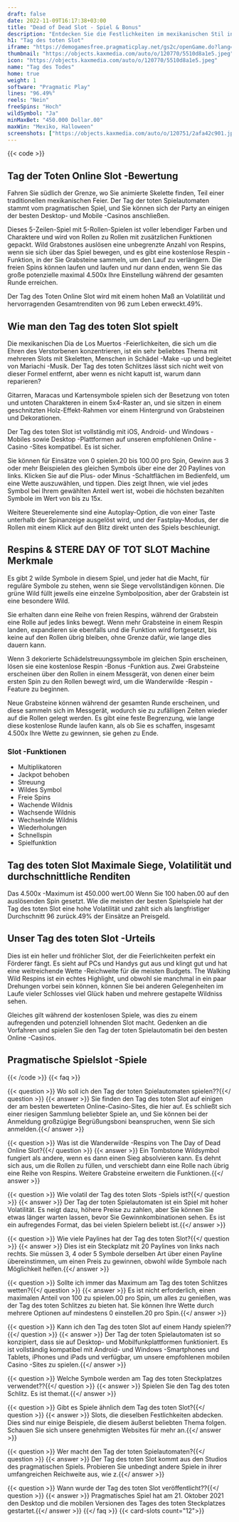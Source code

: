 ```yaml
---
draft: false
date: 2022-11-09T16:17:38+03:00
title: "Dead of Dead Slot - Spiel & Bonus"
description: "Entdecken Sie die Festlichkeiten im mexikanischen Stil in unserem Tag mit Toten Online-Slot-Bewertung. Wir enthüllen die Funktionen und wo sie sie mit dem besten Casino -Bonus spielen können."
h1: "Tag des toten Slot"
iframe: "https://demogamesfree.pragmaticplay.net/gs2c/openGame.do?lang=en&cur=USD&gameSymbol=vs20daydead"
thumbnail: "https://objects.kaxmedia.com/auto/o/120770/5510d8a1e5.jpeg"
icon: "https://objects.kaxmedia.com/auto/o/120770/5510d8a1e5.jpeg"
name: "Tag des Todes"
home: true
weight: 1
software: "Pragmatic Play"
lines: "96.49%"
reels: "Nein"
freeSpins: "Hoch"
wildSymbol: "Ja"
minMaxBet: "450.000 Dollar.00"
maxWin: "Mexiko, Halloween"
screenshots: ["https://objects.kaxmedia.com/auto/o/120751/2afa42c901.jpeg"]
---
```


{{< code >}}<h2>Tag der Toten Online Slot -Bewertung</h2><p>Fahren Sie südlich der Grenze, wo Sie animierte Skelette finden, Teil einer traditionellen mexikanischen Feier. Der Tag der toten Spielautomaten stammt vom pragmatischen Spiel, und Sie können sich der Party an einigen der besten Desktop- und Mobile -Casinos anschließen.</p><p>Dieses 5-Zeilen-Spiel mit 5-Rollen-Spielen ist voller lebendiger Farben und Charaktere und wird von Rollen zu Rollen mit zusätzlichen Funktionen gepackt. Wild Grabstones auslösen eine unbegrenzte Anzahl von Respins, wenn sie sich über das Spiel bewegen, und es gibt eine kostenlose Respin -Funktion, in der Sie Grabsteine sammeln, um den Lauf zu verlängern. Die freien Spins können laufen und laufen und nur dann enden, wenn Sie das große potenzielle maximal 4.500x Ihre Einstellung während der gesamten Runde erreichen.</p><p>Der Tag des Toten Online Slot wird mit einem hohen Maß an Volatilität und hervorragenden Gesamtrenditen von 96 zum Leben erweckt.49%.</p><h2>Wie man den Tag des toten Slot spielt</h2><p>Die mexikanischen Dia de Los Muertos -Feierlichkeiten, die sich um die Ehren des Verstorbenen konzentrieren, ist ein sehr beliebtes Thema mit mehreren Slots mit Skeletten, Menschen in Schädel -Make -up und begleitet von Mariachi -Musik. Der Tag des toten Schlitzes lässt sich nicht weit von dieser Formel entfernt, aber wenn es nicht kaputt ist, warum dann reparieren?</p><p>Gitarren, Maracas und Kartensymbole spielen sich der Besetzung von toten und untoten Charakteren in einem 5x4-Raster an, und sie sitzen in einem geschnitzten Holz-Effekt-Rahmen vor einem Hintergrund von Grabsteinen und Dekorationen.</p><p>Der Tag des toten Slot ist vollständig mit iOS, Android- und Windows -Mobiles sowie Desktop -Plattformen auf unseren empfohlenen Online -Casino -Sites kompatibel. Es ist sicher.</p><p>Sie können für Einsätze von 0 spielen.20 bis 100.00 pro Spin, Gewinn aus 3 oder mehr Beispielen des gleichen Symbols über eine der 20 Paylines von links. Klicken Sie auf die Plus- oder Minus -Schaltflächen im Bedienfeld, um eine Wette auszuwählen, und tippen. Dies zeigt Ihnen, wie viel jedes Symbol bei Ihrem gewählten Anteil wert ist, wobei die höchsten bezahlten Symbole im Wert von bis zu 15x.</p><p>Weitere Steuerelemente sind eine Autoplay-Option, die von einer Taste unterhalb der Spinanzeige ausgelöst wird, und der Fastplay-Modus, der die Rollen mit einem Klick auf den Blitz direkt unten des Spiels beschleunigt.</p><h2>Respins & STERE DAY OF TOT SLOT Machine Merkmale</h2><p>Es gibt 2 wilde Symbole in diesem Spiel, und jeder hat die Macht, für reguläre Symbole zu stehen, wenn sie Siege vervollständigen können. Die grüne Wild füllt jeweils eine einzelne Symbolposition, aber der Grabstein ist eine besondere Wild.</p><p>Sie erhalten dann eine Reihe von freien Respins, während der Grabstein eine Rolle auf jedes links bewegt. Wenn mehr Grabsteine in einem Respin landen, expandieren sie ebenfalls und die Funktion wird fortgesetzt, bis keine auf den Rollen übrig bleiben, ohne Grenze dafür, wie lange dies dauern kann.</p><p>Wenn 3 dekorierte Schädelstreuungssymbole im gleichen Spin erscheinen, lösen sie eine kostenlose Respin -Bonus -Funktion aus. Zwei Grabsteine erscheinen über den Rollen in einem Messgerät, von denen einer beim ersten Spin zu den Rollen bewegt wird, um die Wanderwilde -Respin -Feature zu beginnen.</p><p>Neue Grabsteine können während der gesamten Runde erscheinen, und diese sammeln sich im Messgerät, wodurch sie zu zufälligen Zeiten wieder auf die Rollen gelegt werden.  Es gibt eine feste Begrenzung, wie lange diese kostenlose Runde laufen kann, als ob Sie es schaffen, insgesamt 4.500x Ihre Wette zu gewinnen, sie gehen zu Ende.</p><h3>
Slot -Funktionen</h3><ul>
<li></span>
Multiplikatoren</li>
<li></span>
Jackpot behoben</li>
<li></span>
Streuung</li>
<li></span>
Wildes Symbol</li>
<li></span>
Freie Spins</li>
<li></span>
Wachende Wildnis</li>
<li></span>
Wachsende Wildnis</li>
<li></span>
Wechselnde Wildnis</li>
<li></span>
Wiederholungen</li>
<li></span>
Schnellspin</li>
<li></span>
Spielfunktion</li></ul><h2>Tag des toten Slot Maximale Siege, Volatilität und durchschnittliche Renditen</h2><p>Das 4.500x -Maximum ist 450.000 wert.00 Wenn Sie 100 haben.00 auf den auslösenden Spin gesetzt. Wie die meisten der besten Spielspiele hat der Tag des toten Slot eine hohe Volatilität und zahlt sich als langfristiger Durchschnitt 96 zurück.49% der Einsätze an Preisgeld.</p><h2>Unser Tag des toten Slot -Urteils</h2><p>Dies ist ein heller und fröhlicher Slot, der die Feierlichkeiten perfekt ein Förderer fängt. Es sieht auf PCs und Handys gut aus und klingt gut und hat eine weitreichende Wette -Reichweite für die meisten Budgets. The Walking Wild Respins ist ein echtes Highlight, und obwohl sie manchmal in ein paar Drehungen vorbei sein können, können Sie bei anderen Gelegenheiten im Laufe vieler Schlosses viel Glück haben und mehrere gestapelte Wildniss sehen.</p><p>Gleiches gilt während der kostenlosen Spiele, was dies zu einem aufregenden und potenziell lohnenden Slot macht. Gedenken an die Vorfahren und spielen Sie den Tag der toten Spielautomatin bei den besten Online -Casinos.</p><h2>Pragmatische Spielslot -Spiele</h2>
{{< /code >}}
{{< faq >}}

{{< question >}} Wo soll ich den Tag der toten Spielautomaten spielen??{{</ question >}}
{{< answer >}} Sie finden den Tag des toten Slot auf einigen der am besten bewerteten Online-Casino-Sites, die hier auf. Es schließt sich einer riesigen Sammlung beliebter Spiele an, und Sie können bei der Anmeldung großzügige Begrüßungsboni beanspruchen, wenn Sie sich anmelden.{{</ answer >}}

{{< question >}} Was ist die Wanderwilde -Respins von The Day of Dead Online Slot?{{</ question >}}
{{< answer >}} Ein Tombstone Wildsymbol fungiert als andere, wenn es dann einen Sieg absolvieren kann. Es dehnt sich aus, um die Rollen zu füllen, und verschiebt dann eine Rolle nach übrig eine Reihe von Respins. Weitere Grabsteine erweitern die Funktionen.{{</ answer >}}

{{< question >}} Wie volatil der Tag des toten Slots -Spiels ist?{{</ question >}}
{{< answer >}} Der Tag der toten Spielautomaten ist ein Spiel mit hoher Volatilität. Es neigt dazu, höhere Preise zu zahlen, aber Sie können Sie etwas länger warten lassen, bevor Sie Gewinnkombinationen sehen. Es ist ein aufregendes Format, das bei vielen Spielern beliebt ist.{{</ answer >}}

{{< question >}} Wie viele Paylines hat der Tag des toten Slot?{{</ question >}}
{{< answer >}} Dies ist ein Steckplatz mit 20 Paylines von links nach rechts. Sie müssen 3, 4 oder 5 Symbole derselben Art über einen Payline übereinstimmen, um einen Preis zu gewinnen, obwohl wilde Symbole nach Möglichkeit helfen.{{</ answer >}}

{{< question >}} Sollte ich immer das Maximum am Tag des toten Schlitzes wetten?{{</ question >}}
{{< answer >}} Es ist nicht erforderlich, einen maximalen Anteil von 100 zu spielen.00 pro Spin, um alles zu genießen, was der Tag des toten Schlitzes zu bieten hat. Sie können Ihre Wette durch mehrere Optionen auf mindestens 0 einstellen.20 pro Spin.{{</ answer >}}

{{< question >}} Kann ich den Tag des toten Slot auf einem Handy spielen??{{</ question >}}
{{< answer >}} Der Tag der toten Spielautomaten ist so konzipiert, dass sie auf Desktop- und Mobilfunkplattformen funktioniert. Es ist vollständig kompatibel mit Android- und Windows -Smartphones und Tablets, iPhones und iPads und verfügbar, um unsere empfohlenen mobilen Casino -Sites zu spielen.{{</ answer >}}

{{< question >}} Welche Symbole werden am Tag des toten Steckplatzes verwendet??{{</ question >}}
{{< answer >}} Spielen Sie den Tag des toten Schlitz. Es ist themat.{{</ answer >}}

{{< question >}} Gibt es Spiele ähnlich dem Tag des toten Slot?{{</ question >}}
{{< answer >}} Slots, die dieselben Festlichkeiten abdecken. Dies sind nur einige Beispiele, die diesem äußerst beliebten Thema folgen. Schauen Sie sich unsere genehmigten Websites für mehr an.{{</ answer >}}

{{< question >}} Wer macht den Tag der toten Spielautomaten?{{</ question >}}
{{< answer >}} Der Tag des toten Slot kommt aus den Studios des pragmatischen Spiels. Probieren Sie unbedingt andere Spiele in ihrer umfangreichen Reichweite aus, wie z.{{</ answer >}}

{{< question >}} Wann wurde der Tag des toten Slot veröffentlicht??{{</ question >}}
{{< answer >}} Pragmatisches Spiel hat am 21. Oktober 2021 den Desktop und die mobilen Versionen des Tages des toten Steckplatzes gestartet.{{</ answer >}}
{{</ faq >}}
{{< card-slots count="12">}}